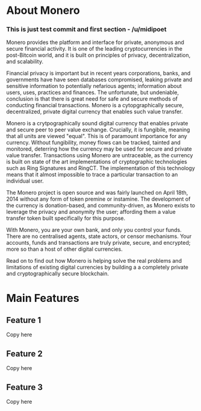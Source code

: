 # About Monero
 
### This is just test commit and first section - /u/midipoet
 
Monero provides the platform and interface for private, anonymous and secure financial activity. It is one of the leading cryptocurrencies in the post-Bitcoin world, and it is built on principles of privacy, decentralization, and scalability.

Financial privacy is important but in recent years corporations, banks, and governments have have seen databases compromised, leaking private and sensitive information to potentially nefarious agents; information about users, uses, practices and finances. The unfortunate, but undeniable, conclusion is that there is great need for safe and secure methods of conducting financial transactions. Monero is a cytopgraphically secure, decentralized, private digital currency that enables such value transfer.  

Monero is a crytpographically sound digital currency that enables private and secure peer to peer value exchange. Crucially, it is fungibile, meaning that all units are viewed "equal". This is of paramount importance for any currency. Without fungibility, money flows can be tracked, tainted and monitored, deterring how the currency may be used for secure and private value transfer. Transactions using Monero are untraceable, as the currency is built on state of the art implementations of cryptographic technologies such as Ring Signatures and RingCT. The implementation of this technology means that it almost impossible to trace a particular transaction to an individual user. 

The Monero project is open source and was fairly launched on April 18th, 2014 without any form of token premine or instamine. The development of the currency is donation-based, and community-driven, as Monero exists to leverage the privacy and anonymity the user; affording them a value transfer token built specifically for this purpose. 

With Monero, you are your own bank, and only you control your funds. There are no centralised agents, state actors, or censor mechanisms. Your accounts, funds and transactions are truly private, secure, and encrypted; more so than a host of other digital currencies.

Read on to find out how Monero is helping solve the real problems and limitations of existing digital currencies by building a a completely private and cryptographically secure blockchain.

# Main Features

## Feature 1

Copy here

## Feature 2

Copy here

## Feature 3

Copy here
